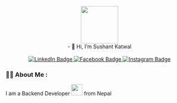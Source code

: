 <div id="header" align="center">
  <img src="https://media.giphy.com/media/HwBlFQZFcAoUcPHZdX/giphy.gif" width="100"/>
</div>
<div id="header" align="center">
 - 👋 Hi, I’m Sushant Katwal
</div>
<br>
<div id="badges" align="center" >
  <a href="https://www.linkedin.com/in/sushant-katwal-a58713180/">
    <img src="https://img.shields.io/badge/LinkedIn-blue?style=for-the-badge&logo=linkedin&logoColor=white" target="_blank" alt="LinkedIn Badge"/>
  </a>
  <a href="https://www.facebook.com/sushant.katwal.79/">
    <img src="https://img.shields.io/badge/Facebook-red?style=for-the-badge&logo=facebook&logoColor=white" alt="Facebook Badge"/>
  </a>
  <a href="https://www.instagram.com/sushant_katwal10/">
    <img src="https://img.shields.io/badge/Instagram-blue?style=for-the-badge&logo=instagram&logoColor=white" alt="Instagram Badge"/>
  </a>
</div>

### :man_technologist: About Me :
I am a Backend Developer <img src="https://media.giphy.com/media/WUlplcMpOCEmTGBtBW/giphy.gif" width="30"> from Nepal
<!---
Sushantkat/Sushantkat is a ✨ special ✨ repository because its `README.md` (this file) appears on your GitHub profile.
You can click the Preview link to take a look at your changes.
--->
